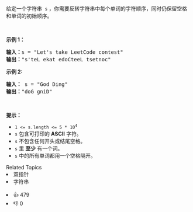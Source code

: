 <p>给定一个字符串
 <meta charset="UTF-8" />&nbsp;<code>s</code>&nbsp;，你需要反转字符串中每个单词的字符顺序，同时仍保留空格和单词的初始顺序。</p>

<p>&nbsp;</p>

<p><strong>示例 1：</strong></p>

<pre>
<strong>输入：</strong>s = "Let's take LeetCode contest"
<strong>输出：</strong>"s'teL ekat edoCteeL tsetnoc"
</pre>

<p><strong>示例 2:</strong></p>

<pre>
<strong>输入：</strong> s = "God Ding"
<strong>输出：</strong>"doG gniD"
</pre>

<p>&nbsp;</p>

<p><strong><strong><strong><strong>提示：</strong></strong></strong></strong></p>

<ul> 
 <li><code>1 &lt;= s.length &lt;= 5 * 10<sup>4</sup></code></li> 
 <li>
  <meta charset="UTF-8" /><code>s</code>&nbsp;包含可打印的 <strong>ASCII</strong> 字符。</li> 
 <li>
  <meta charset="UTF-8" /><code>s</code>&nbsp;不包含任何开头或结尾空格。</li> 
 <li>
  <meta charset="UTF-8" /><code>s</code>&nbsp;里 <strong>至少</strong> 有一个词。</li> 
 <li>
  <meta charset="UTF-8" /><code>s</code>&nbsp;中的所有单词都用一个空格隔开。</li> 
</ul>

<div><div>Related Topics</div><div><li>双指针</li><li>字符串</li></div></div><br><div><li>👍 479</li><li>👎 0</li></div>